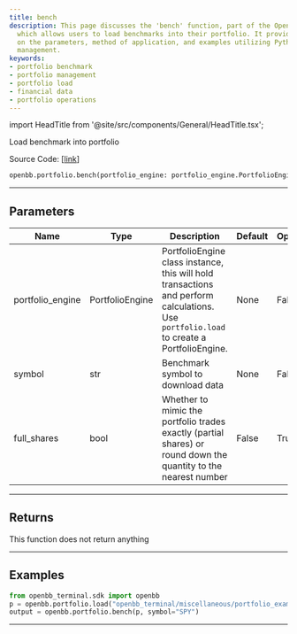 ```yaml
---
title: bench
description: This page discusses the 'bench' function, part of the OpenBB Terminal,
  which allows users to load benchmarks into their portfolio. It provides details
  on the parameters, method of application, and examples utilizing Python for portfolio
  management.
keywords:
- portfolio benchmark
- portfolio management
- portfolio load
- financial data
- portfolio operations
---
```


import HeadTitle from '@site/src/components/General/HeadTitle.tsx';

<HeadTitle title="portfolio.bench - Reference | OpenBB SDK Docs" />

Load benchmark into portfolio

Source Code: [[link](https://github.com/OpenBB-finance/OpenBBTerminal/tree/main/openbb_terminal/portfolio/portfolio_model.py#L93)]

```python
openbb.portfolio.bench(portfolio_engine: portfolio_engine.PortfolioEngine, symbol: str, full_shares: bool = False)
```

---

## Parameters

| Name | Type | Description | Default | Optional |
| ---- | ---- | ----------- | ------- | -------- |
| portfolio_engine | PortfolioEngine | PortfolioEngine class instance, this will hold transactions and perform calculations.<br/>Use `portfolio.load` to create a PortfolioEngine. | None | False |
| symbol | str | Benchmark symbol to download data | None | False |
| full_shares | bool | Whether to mimic the portfolio trades exactly (partial shares) or round down the<br/>quantity to the nearest number | False | True |


---

## Returns

This function does not return anything

---

## Examples

```python
from openbb_terminal.sdk import openbb
p = openbb.portfolio.load("openbb_terminal/miscellaneous/portfolio_examples/holdings/example.csv")
output = openbb.portfolio.bench(p, symbol="SPY")
```

---
